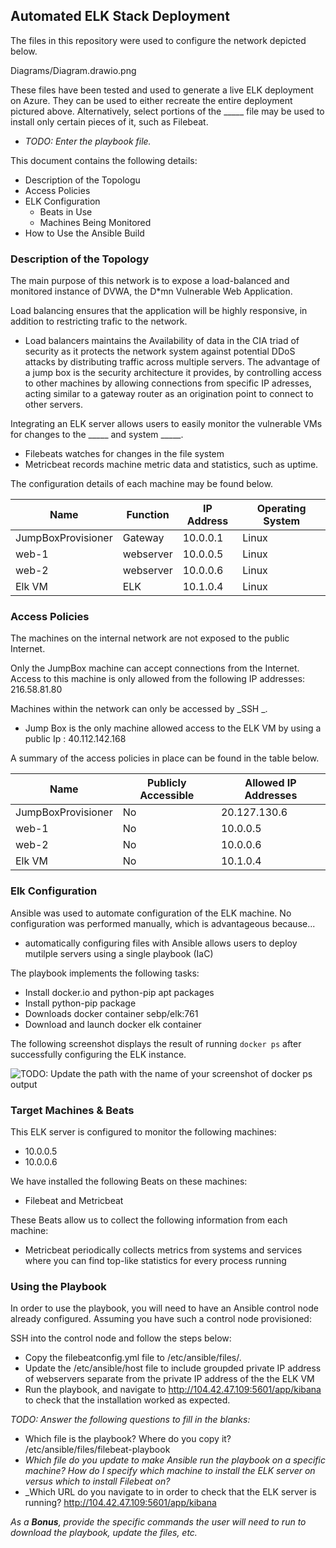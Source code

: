 ## Automated ELK Stack Deployment

The files in this repository were used to configure the network depicted below.

Diagrams/Diagram.drawio.png

These files have been tested and used to generate a live ELK deployment on Azure. They can be used to either recreate the entire deployment pictured above. Alternatively, select portions of the _____ file may be used to install only certain pieces of it, such as Filebeat.

  - _TODO: Enter the playbook file._

This document contains the following details:
- Description of the Topologu
- Access Policies
- ELK Configuration
  - Beats in Use
  - Machines Being Monitored
- How to Use the Ansible Build


### Description of the Topology

The main purpose of this network is to expose a load-balanced and monitored instance of DVWA, the D*mn Vulnerable Web Application.

Load balancing ensures that the application will be highly responsive, in addition to restricting trafic to the network.
- Load balancers maintains the Availability of data in the CIA triad of security as it protects the network system against
potential DDoS attacks by distributing traffic across multiple servers. The advantage of a jump box is the security architecture
it provides, by controlling access to other machines by allowing connections from specific IP adresses, acting similar to 
a gateway router as an origination point to connect to other servers.

Integrating an ELK server allows users to easily monitor the vulnerable VMs for changes to the _____ and system _____.
- Filebeats watches for changes in the file system
- Metricbeat records machine metric data and statistics, such as uptime.

The configuration details of each machine may be found below.

| Name             | Function | IP Address | Operating System |
|------------------|----------|------------|------------------|
|JumpBoxProvisioner| Gateway  | 10.0.0.1   | Linux            |
| web-1            | webserver| 10.0.0.5   | Linux            |
| web-2            | webserver| 10.0.0.6   | Linux            |
| Elk VM           | ELK      | 10.1.0.4   | Linux            |

### Access Policies

The machines on the internal network are not exposed to the public Internet. 

Only the JumpBox machine can accept connections from the Internet. Access to this machine is only allowed from the following IP addresses: 216.58.81.80

Machines within the network can only be accessed by _SSH _.
- Jump Box is the only machine allowed access to the ELK VM by using a public Ip : 40.112.142.168

A summary of the access policies in place can be found in the table below.

| Name              | Publicly Accessible | Allowed IP Addresses |
|-------------------|---------------------|----------------------|
| JumpBoxProvisioner| No                  | 20.127.130.6   |
| web-1             | No                  | 10.0.0.5             |
| web-2             | No                  | 10.0.0.6             |
| Elk VM            | No                  | 10.1.0.4             |


### Elk Configuration

Ansible was used to automate configuration of the ELK machine. No configuration was performed manually, which is advantageous because...
- automatically configuring files with Ansible allows users to deploy mutilple servers using a single playbook (IaC)

The playbook implements the following tasks:
- Install docker.io and python-pip apt packages
- Install python-pip package
- Downloads docker container sebp/elk:761
- Download and launch docker elk container

The following screenshot displays the result of running `docker ps` after successfully configuring the ELK instance.

![TODO: Update the path with the name of your screenshot of docker ps output](Images/docker_ps_output.png)

### Target Machines & Beats
This ELK server is configured to monitor the following machines:
- 10.0.0.5
- 10.0.0.6


We have installed the following Beats on these machines:
- Filebeat and Metricbeat

These Beats allow us to collect the following information from each machine:
- Metricbeat periodically collects metrics from systems and services where you can find top-like statistics for every process running

### Using the Playbook
In order to use the playbook, you will need to have an Ansible control node already configured. Assuming you have such a control node provisioned: 

SSH into the control node and follow the steps below:
- Copy the filebeatconfig.yml file to /etc/ansible/files/.
- Update the /etc/ansible/host file to include groupded private IP address of webservers separate from the private IP address of the the ELK VM
- Run the playbook, and navigate to http://104.42.47.109:5601/app/kibana  to check that the installation worked as expected.

_TODO: Answer the following questions to fill in the blanks:_
- Which file is the playbook? Where do you copy it? /etc/ansible/files/filebeat-playbook
- _Which file do you update to make Ansible run the playbook on a specific machine? How do I specify which machine to install the ELK server on versus which to install Filebeat on?_
- _Which URL do you navigate to in order to check that the ELK server is running?
    http://104.42.47.109:5601/app/kibana

_As a **Bonus**, provide the specific commands the user will need to run to download the playbook, update the files, etc._